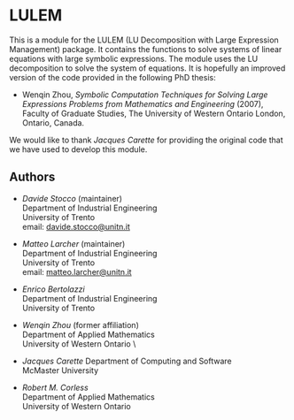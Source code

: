 # LULEM

This is a module for the LULEM (LU Decomposition with Large Expression Management)
package. It contains the functions to solve systems of linear equations with large
symbolic expressions. The module uses the LU decomposition to solve the system
of equations. It is hopefully an improved version of the code provided in the
following PhD thesis:

- Wenqin Zhou, *Symbolic Computation Techniques for Solving Large Expressions*
  *Problems from Mathematics and Engineering* (2007), Faculty of Graduate Studies,
  The University of Western Ontario London, Ontario, Canada.

We would like to thank *Jacques Carette* for providing the original code that we have used to develop this module.

## Authors

- *Davide Stocco* (maintainer) \
  Department of Industrial Engineering \
  University of Trento \
  email: davide.stocco@unitn.it

- *Matteo Larcher* (maintainer) \
  Department of Industrial Engineering \
  University of Trento \
  email: matteo.larcher@unitn.it

- *Enrico Bertolazzi* \
  Department of Industrial Engineering \
  University of Trento

- *Wenqin Zhou* (former affiliation) \
  Department of Applied Mathematics \
  University of Western Ontario \

- *Jacques Carette*
  Department of Computing and Software \
  McMaster University

- *Robert M. Corless* \
  Department of Applied Mathematics \
  University of Western Ontario

